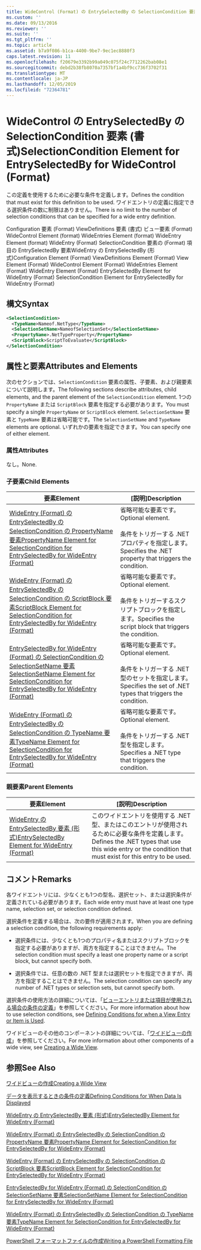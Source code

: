```yaml
---
title: WideControl (Format) の EntrySelectedBy の SelectionCondition 要素Microsoft Docs
ms.custom: ''
ms.date: 09/13/2016
ms.reviewer: ''
ms.suite: ''
ms.tgt_pltfrm: ''
ms.topic: article
ms.assetid: b7a9f086-b1ca-4400-9be7-9ec1ec8880f3
caps.latest.revision: 11
ms.openlocfilehash: f20679e3392b99a049c075f24c7712262bab08e1
ms.sourcegitcommit: debd2b38fb8070a7357bf1a4bf9cc736f3702f31
ms.translationtype: MT
ms.contentlocale: ja-JP
ms.lasthandoff: 12/05/2019
ms.locfileid: "72364781"
---
```

# <a name="selectioncondition-element-for-entryselectedby-for-widecontrol-format"></a><span data-ttu-id="cdafc-102">WideControl の EntrySelectedBy の SelectionCondition 要素 (書式)</span><span class="sxs-lookup"><span data-stu-id="cdafc-102">SelectionCondition Element for EntrySelectedBy for WideControl (Format)</span></span>

<span data-ttu-id="cdafc-103">この定義を使用するために必要な条件を定義します。</span><span class="sxs-lookup"><span data-stu-id="cdafc-103">Defines the condition that must exist for this definition to be used.</span></span> <span data-ttu-id="cdafc-104">ワイドエントリの定義に指定できる選択条件の数に制限はありません。</span><span class="sxs-lookup"><span data-stu-id="cdafc-104">There is no limit to the number of selection conditions that can be specified for a wide entry definition.</span></span>

<span data-ttu-id="cdafc-105">Configuration 要素 (Format) ViewDefinitions 要素 (書式) ビュー要素 (Format) WideControl Element (format) WideEntries Element (format) WideEntry Element (format) WideEntry (Format) SelectionCondition 要素の (Format) 項目の EntrySelectedBy 要素WideEntry の EntrySelectedBy (形式)</span><span class="sxs-lookup"><span data-stu-id="cdafc-105">Configuration Element (Format) ViewDefinitions Element (Format) View Element (Format) WideControl Element (Format) WideEntries Element (Format) WideEntry Element (Format) EntrySelectedBy Element for WideEntry (Format) SelectionCondition Element for EntrySelectedBy for WideEntry (Format)</span></span>

## <a name="syntax"></a><span data-ttu-id="cdafc-106">構文</span><span class="sxs-lookup"><span data-stu-id="cdafc-106">Syntax</span></span>

```xml
<SelectionCondition>
  <TypeName>Nameof.NetType</TypeName>
  <SelectionSetName>NameofSelectionSet</SelectionSetName>
  <PropertyName>.NetTypeProperty</PropertyName>
  <ScriptBlock>ScriptToEvaluate</ScriptBlock>
</SelectionCondition>
```

## <a name="attributes-and-elements"></a><span data-ttu-id="cdafc-107">属性と要素</span><span class="sxs-lookup"><span data-stu-id="cdafc-107">Attributes and Elements</span></span>

<span data-ttu-id="cdafc-108">次のセクションでは、`SelectionCondition` 要素の属性、子要素、および親要素について説明します。</span><span class="sxs-lookup"><span data-stu-id="cdafc-108">The following sections describe attributes, child elements, and the parent element of the `SelectionCondition` element.</span></span> <span data-ttu-id="cdafc-109">1つの `PropertyName` または `ScriptBlock` 要素を指定する必要があります。</span><span class="sxs-lookup"><span data-stu-id="cdafc-109">You must specify a single `PropertyName` or `ScriptBlock` element.</span></span> <span data-ttu-id="cdafc-110">`SelectionSetName` 要素と `TypeName` 要素は省略可能です。</span><span class="sxs-lookup"><span data-stu-id="cdafc-110">The `SelectionSetName` and `TypeName` elements are optional.</span></span> <span data-ttu-id="cdafc-111">いずれかの要素を指定できます。</span><span class="sxs-lookup"><span data-stu-id="cdafc-111">You can specify one of either element.</span></span>

### <a name="attributes"></a><span data-ttu-id="cdafc-112">属性</span><span class="sxs-lookup"><span data-stu-id="cdafc-112">Attributes</span></span>

<span data-ttu-id="cdafc-113">なし。</span><span class="sxs-lookup"><span data-stu-id="cdafc-113">None.</span></span>

### <a name="child-elements"></a><span data-ttu-id="cdafc-114">子要素</span><span class="sxs-lookup"><span data-stu-id="cdafc-114">Child Elements</span></span>

|<span data-ttu-id="cdafc-115">要素</span><span class="sxs-lookup"><span data-stu-id="cdafc-115">Element</span></span>|<span data-ttu-id="cdafc-116">[説明]</span><span class="sxs-lookup"><span data-stu-id="cdafc-116">Description</span></span>|
|-------------|-----------------|
|[<span data-ttu-id="cdafc-117">WideEntry (Format) の EntrySelectedBy の SelectionCondition の PropertyName 要素</span><span class="sxs-lookup"><span data-stu-id="cdafc-117">PropertyName Element for SelectionCondition for EntrySelectedBy for WideEntry (Format)</span></span>](./propertyname-element-for-selectioncondition-for-entryselectedby-for-wideentry-format.md)|<span data-ttu-id="cdafc-118">省略可能な要素です。</span><span class="sxs-lookup"><span data-stu-id="cdafc-118">Optional element.</span></span><br /><br /> <span data-ttu-id="cdafc-119">条件をトリガーする .NET プロパティを指定します。</span><span class="sxs-lookup"><span data-stu-id="cdafc-119">Specifies the .NET property that triggers the condition.</span></span>|
|[<span data-ttu-id="cdafc-120">WideEntry (Format) の EntrySelectedBy の SelectionCondition の ScriptBlock 要素</span><span class="sxs-lookup"><span data-stu-id="cdafc-120">ScriptBlock Element for SelectionCondition for EntrySelectedBy for WideEntry (Format)</span></span>](./scriptblock-element-for-selectioncondition-for-entryselectedby-for-widecontrol-format.md)|<span data-ttu-id="cdafc-121">省略可能な要素です。</span><span class="sxs-lookup"><span data-stu-id="cdafc-121">Optional element.</span></span><br /><br /> <span data-ttu-id="cdafc-122">条件をトリガーするスクリプトブロックを指定します。</span><span class="sxs-lookup"><span data-stu-id="cdafc-122">Specifies the script block that triggers the condition.</span></span>|
|[<span data-ttu-id="cdafc-123">EntrySelectedBy for WideEntry (Format) の SelectionCondition の SelectionSetName 要素</span><span class="sxs-lookup"><span data-stu-id="cdafc-123">SelectionSetName Element for SelectionCondition for EntrySelectedBy for WideEntry (Format)</span></span>](./selectionsetname-element-for-selectioncondition-for-entryselectedby-for-wideentry-format.md)|<span data-ttu-id="cdafc-124">省略可能な要素です。</span><span class="sxs-lookup"><span data-stu-id="cdafc-124">Optional element.</span></span><br /><br /> <span data-ttu-id="cdafc-125">条件をトリガーする .NET 型のセットを指定します。</span><span class="sxs-lookup"><span data-stu-id="cdafc-125">Specifies the set of .NET types that triggers the condition.</span></span>|
|[<span data-ttu-id="cdafc-126">WideEntry (Format) の EntrySelectedBy の SelectionCondition の TypeName 要素</span><span class="sxs-lookup"><span data-stu-id="cdafc-126">TypeName Element for SelectionCondition for EntrySelectedBy for WideEntry (Format)</span></span>](./typename-element-for-selectioncondition-for-entryselectedby-for-widecontrol-format.md)|<span data-ttu-id="cdafc-127">省略可能な要素です。</span><span class="sxs-lookup"><span data-stu-id="cdafc-127">Optional element.</span></span><br /><br /> <span data-ttu-id="cdafc-128">条件をトリガーする .NET 型を指定します。</span><span class="sxs-lookup"><span data-stu-id="cdafc-128">Specifies a .NET type that triggers the condition.</span></span>|

### <a name="parent-elements"></a><span data-ttu-id="cdafc-129">親要素</span><span class="sxs-lookup"><span data-stu-id="cdafc-129">Parent Elements</span></span>

|<span data-ttu-id="cdafc-130">要素</span><span class="sxs-lookup"><span data-stu-id="cdafc-130">Element</span></span>|<span data-ttu-id="cdafc-131">[説明]</span><span class="sxs-lookup"><span data-stu-id="cdafc-131">Description</span></span>|
|-------------|-----------------|
|[<span data-ttu-id="cdafc-132">WideEntry の EntrySelectedBy 要素 (形式)</span><span class="sxs-lookup"><span data-stu-id="cdafc-132">EntrySelectedBy Element for WideEntry (Format)</span></span>](./entryselectedby-element-for-wideentry-format.md)|<span data-ttu-id="cdafc-133">このワイドエントリを使用する .NET 型、またはこのエントリが使用されるために必要な条件を定義します。</span><span class="sxs-lookup"><span data-stu-id="cdafc-133">Defines the .NET types that use this wide entry or the condition that must exist for this entry to be used.</span></span>|

## <a name="remarks"></a><span data-ttu-id="cdafc-134">コメント</span><span class="sxs-lookup"><span data-stu-id="cdafc-134">Remarks</span></span>

<span data-ttu-id="cdafc-135">各ワイドエントリには、少なくとも1つの型名、選択セット、または選択条件が定義されている必要があります。</span><span class="sxs-lookup"><span data-stu-id="cdafc-135">Each wide entry must have at least one type name, selection set, or selection condition defined.</span></span>

<span data-ttu-id="cdafc-136">選択条件を定義する場合は、次の要件が適用されます。</span><span class="sxs-lookup"><span data-stu-id="cdafc-136">When you are defining a selection condition, the following requirements apply:</span></span>

- <span data-ttu-id="cdafc-137">選択条件には、少なくとも1つのプロパティ名またはスクリプトブロックを指定する必要がありますが、両方を指定することはできません。</span><span class="sxs-lookup"><span data-stu-id="cdafc-137">The selection condition must specify a least one property name or a script block, but cannot specify both.</span></span>

- <span data-ttu-id="cdafc-138">選択条件では、任意の数の .NET 型または選択セットを指定できますが、両方を指定することはできません。</span><span class="sxs-lookup"><span data-stu-id="cdafc-138">The selection condition can specify any number of .NET types or selection sets, but cannot specify both.</span></span>

<span data-ttu-id="cdafc-139">選択条件の使用方法の詳細については、「[ビューエントリまたは項目が使用される場合の条件の定義](./defining-conditions-for-displaying-data.md)」を参照してください。</span><span class="sxs-lookup"><span data-stu-id="cdafc-139">For more information about how to use selection conditions, see [Defining Conditions for when a View Entry or Item is Used](./defining-conditions-for-displaying-data.md).</span></span>

<span data-ttu-id="cdafc-140">ワイドビューのその他のコンポーネントの詳細については、「[ワイドビューの作成](./creating-a-wide-view.md)」を参照してください。</span><span class="sxs-lookup"><span data-stu-id="cdafc-140">For more information about other components of a wide view, see [Creating a Wide View](./creating-a-wide-view.md).</span></span>

## <a name="see-also"></a><span data-ttu-id="cdafc-141">参照</span><span class="sxs-lookup"><span data-stu-id="cdafc-141">See Also</span></span>

[<span data-ttu-id="cdafc-142">ワイドビューの作成</span><span class="sxs-lookup"><span data-stu-id="cdafc-142">Creating a Wide View</span></span>](./creating-a-wide-view.md)

[<span data-ttu-id="cdafc-143">データを表示するときの条件の定義</span><span class="sxs-lookup"><span data-stu-id="cdafc-143">Defining Conditions for When Data Is Displayed</span></span>](./defining-conditions-for-displaying-data.md)

[<span data-ttu-id="cdafc-144">WideEntry の EntrySelectedBy 要素 (形式)</span><span class="sxs-lookup"><span data-stu-id="cdafc-144">EntrySelectedBy Element for WideEntry (Format)</span></span>](./entryselectedby-element-for-wideentry-format.md)

[<span data-ttu-id="cdafc-145">WideEntry (Format) の EntrySelectedBy の SelectionCondition の PropertyName 要素</span><span class="sxs-lookup"><span data-stu-id="cdafc-145">PropertyName Element for SelectionCondition for EntrySelectedBy for WideEntry (Format)</span></span>](./propertyname-element-for-selectioncondition-for-entryselectedby-for-wideentry-format.md)

[<span data-ttu-id="cdafc-146">WideEntry (Format) の EntrySelectedBy の SelectionCondition の ScriptBlock 要素</span><span class="sxs-lookup"><span data-stu-id="cdafc-146">ScriptBlock Element for SelectionCondition for EntrySelectedBy for WideEntry (Format)</span></span>](./scriptblock-element-for-selectioncondition-for-entryselectedby-for-widecontrol-format.md)

[<span data-ttu-id="cdafc-147">EntrySelectedBy for WideEntry (Format) の SelectionCondition の SelectionSetName 要素</span><span class="sxs-lookup"><span data-stu-id="cdafc-147">SelectionSetName Element for SelectionCondition for EntrySelectedBy for WideEntry (Format)</span></span>](./selectionsetname-element-for-selectioncondition-for-entryselectedby-for-wideentry-format.md)

[<span data-ttu-id="cdafc-148">WideEntry (Format) の EntrySelectedBy の SelectionCondition の TypeName 要素</span><span class="sxs-lookup"><span data-stu-id="cdafc-148">TypeName Element for SelectionCondition for EntrySelectedBy for WideEntry (Format)</span></span>](./typename-element-for-selectioncondition-for-entryselectedby-for-widecontrol-format.md)

[<span data-ttu-id="cdafc-149">PowerShell フォーマットファイルの作成</span><span class="sxs-lookup"><span data-stu-id="cdafc-149">Writing a PowerShell Formatting File</span></span>](./writing-a-powershell-formatting-file.md)
